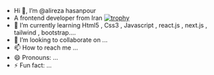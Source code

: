 - Hi 👋, I’m @alireza hasanpour
- A frontend developer from Iran
[![trophy](https://github-profile-trophy.vercel.app/?username=ryo-ma)](https://github.com/ryo-ma/github-profile-trophy)
- 🌱 I’m currently learning Html5 , Css3 , Javascript , react.js , next.js , tailwind , bootstrap....
- 💞️ I’m looking to collaborate on ...
- 📫 How to reach me ...
- 😄 Pronouns: ...
- ⚡ Fun fact: ...

<!---
alirezafrontend/alirezafrontend is a ✨ special ✨ repository because its `README.md` (this file) appears on your GitHub profile.
You can click the Preview link to take a look at your changes.
--->
